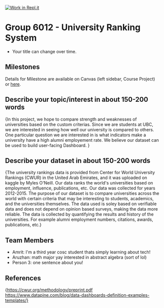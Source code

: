 [![Work in Repl.it](https://classroom.github.com/assets/work-in-replit-14baed9a392b3a25080506f3b7b6d57f295ec2978f6f33ec97e36a161684cbe9.svg)](https://classroom.github.com/online_ide?assignment_repo_id=312273&assignment_repo_type=GroupAssignmentRepo)
# Group 6012 - University Ranking System

- Your title can change over time.

## Milestones

Details for Milestone are available on Canvas (left sidebar, Course Project) or [here](https://firas.moosvi.com/courses/data301/project/milestone01.html).

## Describe your topic/interest in about 150-200 words

{In this project, we hope to compare strength and weaknesses of universities based on the custom criterias. Since we are students at UBC, we are interested in seeing how well our university is compared to others. One particular question we are interested in is what indicators make a university have a high alumni employement rate. We believe our dataset can be used to build user-facing Dashboard. }

## Describe your dataset in about 150-200 words

{The university rankings data is provided from Center for World University Rankings (CWUR) in the United Arab Emirates, and it was uploaded on kaggle by Myles O'Neill. Our data ranks the world's universities based on employment, influence, publications, etc. Our data was collected for years 2012-2015. The purpose of our dataset is to compare universities across the world with certain criteria that may be interesting to students, academics, and the universities themselves. The data used is soley based on verifiable data and does not depend on opinion based surveys, making the data more reliable. The data is collected by quantifying the results and history of the universities. For example alumni employment numbers, citations, awards, publications, etc.}

## Team Members

- Amrit: I'm a third year cosc student thats simply learning about tech!
- Aruzhan: math major yay interested in abstract algebra (sort of lol)
- Person 3: one sentence about you!

## References

{https://cwur.org/methodology/preprint.pdf
https://www.datapine.com/blog/data-dashboards-definition-examples-templates/}

